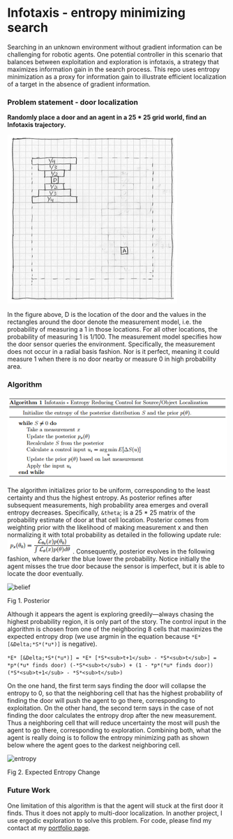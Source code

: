 # Infotaxis - entropy minimizing search

Searching in an unknown environment without gradient information can be challenging
for robotic agents. One potential controller in this scenario that balances between
exploitation and exploration is infotaxis, a strategy that maximizes information
gain in the search process. This repo uses entropy minimization as a proxy for
information gain to illustrate efficient localization of a target in the absence of gradient information.

### Problem statement - door localization

**Randomly place a door and an agent in a 25 * 25 grid world, find an Infotaxis trajectory.**

![problem](images/problem.png)

In the figure above, D is the location of the door and the values in the rectangles
around the door denote the measurement model, i.e. the probability of measuring a 1
in those locations. For all other locations, the probability of measuring 1 is 1/100.
The measurement model specifies how the door sensor queries the environment. Specifically,
the measurement does not occur in a radial basis fashion. Nor is it perfect, meaning it
could measure 1 when there is no door nearby or measure 0 in high probability area.

### Algorithm

![algorithm](images/algorithm.png)

The algorithm initializes prior to be uniform, corresponding to the least certainty
and thus the highest entropy. As posterior refines after subsequent measurements,
high probability area emerges and overall entropy decreases. Specifically, `&theta`;
is a 25 * 25 matrix of the probability estimate of door at that cell location. Posterior
comes from weighting prior with the likelihood of making measurement x and then normalizing it with total probability as detailed in the following update rule: ![equation](images/update.png) . Consequently, posterior evolves in the following fashion, where darker the blue lower the probability. Notice initially the agent misses the true door because the sensor is imperfect, but it is able to locate the door eventually.

![belief](images/belief.gif)

Fig 1. Posterior

Although it appears the agent is exploring greedily&mdash;always chasing the highest probability region, it is only part of the story. The control input in the algorithm is chosen from one of the neighboring 8 cells that maximizes the expected entropy drop (we use argmin in the equation because `*E* [&Delta;*S*(*u*)]` is negative).

```*E* [&Delta;*S*(*u*)] = *E* [*S*<sub>t+1</sub> - *S*<sub>t</sub>] = *p*(*u* finds door) (-*S*<sub>t</sub>) + (1 - *p*(*u* finds door)) (*S*<sub>t+1</sub> - *S*<sub>t</sub>)```

On the one hand, the first term says finding the door will collapse the entropy to 0, so that the neighboring cell that has the highest probability of finding the door will push the agent to go there, corresponding to exploitation. On the other hand, the second term says in the case of not finding the door calculates the entropy drop after the new measurement. Thus a neighboring cell that will reduce uncertainty the most will push the agent to go there, corresponding to exploration. Combining both, what the agent is really doing is to follow the entropy minimizing path as shown below where the agent goes to the darkest neighboring cell.

![entropy](images/entropy.gif)

Fig 2. Expected Entropy Change

### Future Work

One limitation of this algorithm is that the agent will stuck at the first door it finds. Thus it does not apply to multi-door localization. In another project, I use ergodic exploration to solve this problem. For code, please find my contact at my [portfolio page](yanweiw.github.io).
